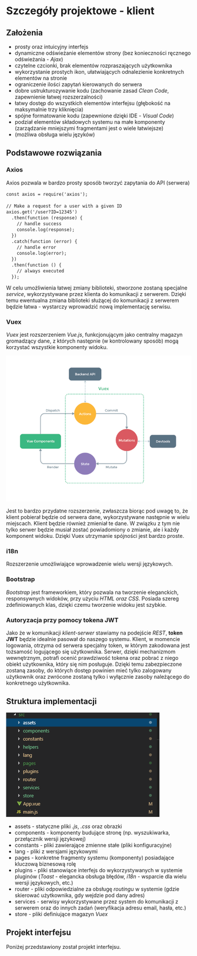 # Szczegóły projektowe - klient
## Założenia
* prosty oraz intuicyjny interfejs
* dynamiczne odświeżanie elementów strony (bez konieczności ręcznego odświeżania - *Ajax*)
* czytelne czcionki, brak elementów rozpraszających użytkownika
* wykorzystanie prostych ikon, ułatwiających odnalezienie konkretnych elementów na stronie
* ograniczenie ilości zapytań kierowanych do serwera
* dobre ustrukturozywanie kodu (zachowanie zasad *Clean Code*, zapewnienie łatwej rozszerzalności)
* łatwy dostęp do wszystkich elementów interfejsu (głębokość na maksymalnie trzy kliknięcia)
* spójne formatowanie kodu (zapewnione dzięki IDE - *Visual Code*)
* podział elementów składowych systemu na małe komponenty (zarządzanie mniejszymi fragmentami jest o wiele łatwiejsze)
* (możliwa obsługa wielu języków)

## Podstawowe rozwiązania
### Axios
Axios pozwala w bardzo prosty sposób tworzyć zapytania do API (serwera)
```
const axios = require('axios');

// Make a request for a user with a given ID
axios.get('/user?ID=12345')
  .then(function (response) {
    // handle success
    console.log(response);
  })
  .catch(function (error) {
    // handle error
    console.log(error);
  })
  .then(function () {
    // always executed
  });
```

W celu umożliwienia łatwej zmiany biblioteki, stworzone zostaną specjalne *service*, wykorzystywane przez klienta do komunikacji z serwerem. Dzięki temu ewentualna zmiana biblioteki służącej do komunikacji z serwerem będzie łatwa - wystarczy wprowadzić nową implementację serwisu.

### Vuex
*Vuex* jest rozszerzeniem *Vue.js*, funkcjonującym jako centralny magazyn gromadzący dane, z których następnie (w kontrolowany sposób) mogą korzystać wszystkie komponenty widoku.

![alt text](https://raw.githubusercontent.com/vuejs/vuex/dev/docs/.vuepress/public/vuex.png "Vuex")

Jest to bardzo przydatne rozszerzenie, zwłaszcza biorąc pod uwagę to, że klient pobierał będzie od serwera dane, wykorzystywane następnie w wielu miejscach. Klient będzie również zmieniał te dane. W związku z tym nie tylko serwer będzie musiał zostać powiadomiony o zmianie, ale i każdy komponent widoku. Dzięki Vuex utrzymanie spójności jest bardzo proste.


### i18n
Rozszerzenie umożliwiające wprowadzenie wielu wersji językowych.

### Bootstrap
*Bootstrap* jest frameworkiem, który pozwala na tworzenie eleganckich, responsywnych widoków, przy użyciu *HTML oraz CSS*. Posiada szereg zdefiniowanych klas, dzięki czemu tworzenie widoku jest szybkie.

### Autoryzacja przy pomocy tokena JWT
Jako że w komunikacji *klient-serwer* stawiamy na podejście *REST*, **token JWT** będzie idealnie pasował do naszego systemu. Klient, w momencie logowania, otrzyma od serwera specjalny token, w którym zakodowana jest tożsamość logującego się użytkownika. Serwer, dzięki mechanizmom wewnętrznym, potrafi ocenić prawdziwość tokena oraz pobrać z niego obiekt użytkownika, który się nim posługuje. Dzięki temu zabezpieczone zostaną zasoby, do których dostęp powinien mieć tylko zalogowany użytkownik oraz zwrócone zostaną tylko i wyłącznie zasoby należącego do konkretnego użytkownika.

## Struktura implementacji
![alt text](https://github.com/Alegres/ziwp/blob/master/client_structure.png?raw=true "Client structure")

* assets - statyczne pliki *.js*, *.css* oraz obrazki
* components - komponenty budujące stronę (np. wyszukiwarka, przełącznik wersji językowej)
* constants - pliki zawierające zmienne stałe (pliki konfiguracyjne)
* lang - pliki z wersjami językowymi
* pages - konkretne fragmenty systemu (komponenty) posiadające kluczową biznesową rolę
* plugins - pliki stanowiące interfejs do wykorzystywanych w systemie pluginów (*Toast* - elegancka obsługa błędów, *i18n* - wsparcie dla wielu wersji językowych, etc.)
* router - pliki odpowiedzialne za obsługę *routingu* w systemie (gdzie skierować użytkownika, gdy wejdzie pod dany adres)
* services - serwisy wykorzystywane przez system do komunikacji z serwerem oraz do innych zadań (weryfikacja adresu email, hasła, etc.)
* store - pliki definiujące magazyn *Vuex*

## Projekt interfejsu
Poniżej przedstawiony został projekt interfejsu.
